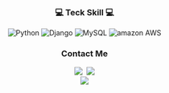 
<div align=center>
<h3>💻 Teck Skill 💻</h3>
<p>
 <img alt="Python" src ="https://img.shields.io/badge/Python-3776AB.svg?&style=for-the-badge&logo=Python&logoColor=white"/>
 <img alt="Django" src ="https://img.shields.io/badge/Django-092E20.svg?&style=for-the-badge&logo=Django&logoColor=white"/>
 <img alt="MySQL" src ="https://img.shields.io/badge/MySQL-4479A1.svg?&style=for-the-badge&logo=MySQL&logoColor=white"/>
 <img alt="amazon AWS" src ="https://img.shields.io/badge/Amazon AWS-232F3E.svg?&style=for-the-badge&logo=Amazon AWS&logoColor=white"/>
</p>
</div>

<h3 align="center">Contact Me</h3>
<div align=center>
<a href="https://velog.io/@kim-hoontae"><img src="https://img.shields.io/badge/Tech%20Blog-11B48A?style=flat-square&logo=Vimeo&logoColor=white&link=https://velog.io/@woo0_hooo"/></a>&nbsp
<a href="mailto:gnsxo9@gmail.com"><img src="https://img.shields.io/badge/Gmail-d14836?style=flat-square&logo=Gmail&logoColor=white&link=viliketh1s98@naver.com"/></a>
</div>
<div align=center><img src="https://github-readme-stats.vercel.app/api?username=Hoontae&count_private=true&show_icons=true"></div>

<!--
**hoontae-kim/Hoontae** is a ✨ _special_ ✨ repository because its `README.md` (this file) appears on your GitHub profile.

Here are some ideas to get you started:

- 🔭 I’m currently working on ...
- 🌱 I’m currently learning ...
- 👯 I’m looking to collaborate on ...
- 🤔 I’m looking for help with ...
- 💬 Ask me about ...
- 📫 How to reach me: ...
- 😄 Pronouns: ...
- ⚡ Fun fact: ...
-->
